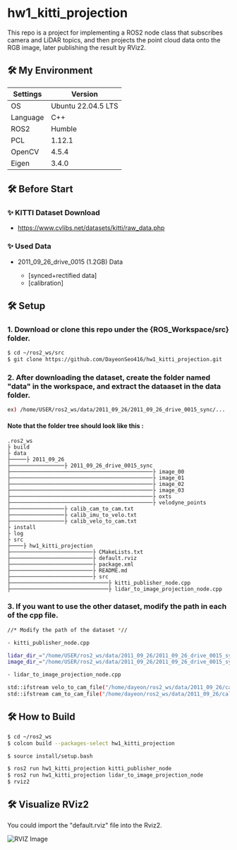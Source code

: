 # hw1_kitti_projection
This repo is a project for implementing a ROS2 node class that subscribes camera and LiDAR topics, and then projects the point cloud data onto the RGB image, later publishing the result by RViz2.

## 🛠 My Environment
|Settings|Version|
|------|---|
|OS|Ubuntu 22.04.5 LTS|
|Language|C++|
|ROS2|Humble|
|PCL|1.12.1|
|OpenCV|4.5.4|
|Eigen|3.4.0|

## 🛠 Before Start
### ✨ KITTI Dataset Download
- https://www.cvlibs.net/datasets/kitti/raw_data.php

### ✨ Used Data
- 2011_09_26_drive_0015 (1.2GB) Data

    - [synced+rectified data]
    - [calibration]

## 🛠 Setup
### 1. Download or clone this repo under the {ROS_Workspace/src} folder.
~~~ bash
$ cd ~/ros2_ws/src
$ git clone https://github.com/DayeonSeo416/hw1_kitti_projection.git
~~~

### 2. After downloading the dataset, create the folder named "data" in the workspace, and extract the dataaset in the data folder.
~~~ bash
ex) /home/USER/ros2_ws/data/2011_09_26/2011_09_26_drive_0015_sync/...
~~~
#### Note that the folder tree should look like this :
~~~ text
.ros2_ws
├ build
├ data
├─────├ 2011_09_26
├─────────────────├ 2011_09_26_drive_0015_sync
├─────────────────────────────────────────────├ image_00
├─────────────────────────────────────────────├ image_01
├─────────────────────────────────────────────├ image_02
├─────────────────────────────────────────────├ image_03
├─────────────────────────────────────────────├ oxts
├─────────────────────────────────────────────├ velodyne_points
├─────────────────├ calib_cam_to_cam.txt
├─────────────────├ calib_imu_to_velo.txt
├─────────────────├ calib_velo_to_cam.txt
├ install
├ log
├ src
├────├ hw1_kitti_projection
├──────────────────────────├ CMakeLists.txt
├──────────────────────────├ default.rviz
├──────────────────────────├ package.xml
├──────────────────────────├ README.md
├──────────────────────────├ src
├───────────────────────────────├ kitti_publisher_node.cpp
├───────────────────────────────├ lidar_to_image_projection_node.cpp
~~~

### 3. If you want to use the other dataset, modify the path in each of the cpp file.
~~~ bash
//* Modify the path of the dataset *//

- kitti_publisher_node.cpp

lidar_dir_="/home/USER/ros2_ws/data/2011_09_26/2011_09_26_drive_0015_sync/velodyne_points/data";
image_dir_="/home/USER/ros2_ws/data/2011_09_26/2011_09_26_drive_0015_sync/image_02/data";

- lidar_to_image_projection_node.cpp

std::ifstream velo_to_cam_file("/home/dayeon/ros2_ws/data/2011_09_26/calib_velo_to_cam.txt");
std::ifstream cam_to_cam_file("/home/dayeon/ros2_ws/data/2011_09_26/calib_cam_to_cam.txt");
~~~

## 🛠 How to Build
~~~ bash
$ cd ~/ros2_ws
$ colcon build --packages-select hw1_kitti_projection

$ source install/setup.bash

$ ros2 run hw1_kitti_projection kitti_publisher_node
$ ros2 run hw1_kitti_projection lidar_to_image_projection_node
$ rviz2
~~~

## 🛠 Visualize RViz2
You could import the "default.rviz" file into the Rviz2.

![RVIZ Image](/hw1_kitti_projection/RVIZ2_image.png)
